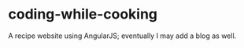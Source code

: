 coding-while-cooking
==============

A recipe website using AngularJS; eventually I may add a blog as well.
